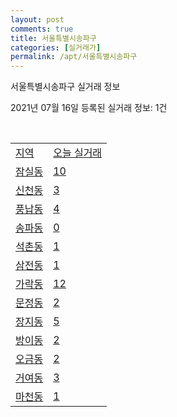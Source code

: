 ```yaml
---
layout: post
comments: true
title: 서울특별시송파구
categories: [실거래가]
permalink: /apt/서울특별시송파구
---
```


서울특별시송파구 실거래 정보

2021년 07월 16일 등록된 실거래 정보: 1건

<script type="text/javascript">
  google.charts.load('current', {'packages':['corechart']});
  google.charts.setOnLoadCallback(drawChart);

  function drawChart() {
    var data = google.visualization.arrayToDataTable([['거래일', '매매', '전월세', '전매'], ['20-07', 218, 898, 6], ['20-08', 291, 1378, 12], ['20-09', 231, 1000, 6], ['20-10', 237, 1369, 4], ['20-11', 379, 1466, 6], ['20-12', 484, 1612, 13], ['21-01', 265, 1529, 2], ['21-02', 197, 1309, 4], ['21-03', 152, 1337, 2], ['21-04', 207, 1180, 0], ['21-05', 266, 1134, 2], ['21-06', 137, 796, 3], ['21-07', 17, 242, 0]]);

    var options = {
      title: '최근 1년간 유형별 거래량 추이',
      legend: { position: 'bottom' }
    };

    var chart = new google.visualization.LineChart(document.getElementById('columnchart_material'));
    chart.draw(data, (options));
  }
</script>

<div id="columnchart_material" style="width: 95%; margin-left: -35px"></div>
<br>
<table class="sortable">
  <tr>
    <td><a href="#">지역</a></td>
    <td><a href="#">오늘 실거래</a></td>
  </tr>

  
  <tr class="item">
    <td><a href="서울특별시 송파구 잠실동">잠실동</a></td>
    <td><a href="서울특별시 송파구 잠실동">10</a></td>
  </tr>
    

  <tr class="item">
    <td><a href="서울특별시 송파구 신천동">신천동</a></td>
    <td><a href="서울특별시 송파구 신천동">3</a></td>
  </tr>
    

  <tr class="item">
    <td><a href="서울특별시 송파구 풍납동">풍납동</a></td>
    <td><a href="서울특별시 송파구 풍납동">4</a></td>
  </tr>
    

  <tr class="item">
    <td><a href="서울특별시 송파구 송파동">송파동</a></td>
    <td><a href="서울특별시 송파구 송파동">0</a></td>
  </tr>
    

  <tr class="item">
    <td><a href="서울특별시 송파구 석촌동">석촌동</a></td>
    <td><a href="서울특별시 송파구 석촌동">1</a></td>
  </tr>
    

  <tr class="item">
    <td><a href="서울특별시 송파구 삼전동">삼전동</a></td>
    <td><a href="서울특별시 송파구 삼전동">1</a></td>
  </tr>
    

  <tr class="item">
    <td><a href="서울특별시 송파구 가락동">가락동</a></td>
    <td><a href="서울특별시 송파구 가락동">12</a></td>
  </tr>
    

  <tr class="item">
    <td><a href="서울특별시 송파구 문정동">문정동</a></td>
    <td><a href="서울특별시 송파구 문정동">2</a></td>
  </tr>
    

  <tr class="item">
    <td><a href="서울특별시 송파구 장지동">장지동</a></td>
    <td><a href="서울특별시 송파구 장지동">5</a></td>
  </tr>
    

  <tr class="item">
    <td><a href="서울특별시 송파구 방이동">방이동</a></td>
    <td><a href="서울특별시 송파구 방이동">2</a></td>
  </tr>
    

  <tr class="item">
    <td><a href="서울특별시 송파구 오금동">오금동</a></td>
    <td><a href="서울특별시 송파구 오금동">2</a></td>
  </tr>
    

  <tr class="item">
    <td><a href="서울특별시 송파구 거여동">거여동</a></td>
    <td><a href="서울특별시 송파구 거여동">3</a></td>
  </tr>
    

  <tr class="item">
    <td><a href="서울특별시 송파구 마천동">마천동</a></td>
    <td><a href="서울특별시 송파구 마천동">1</a></td>
  </tr>
    


</table>


    